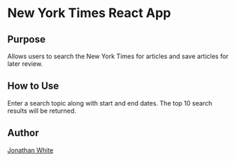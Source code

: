# New York Times React App

## Purpose

Allows users to search the New York Times for articles and save articles for later review.

## How to Use

Enter a search topic along with start and end dates. The top 10 search results will be returned.

## Author

[Jonathan White](https://github.com/jonathan-white)